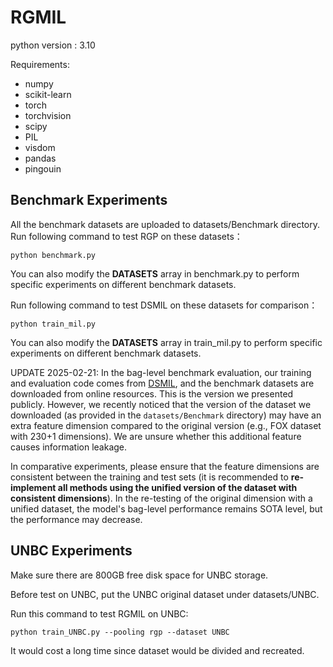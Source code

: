 
# RGMIL

python version : 3.10

Requirements:
- numpy
- scikit-learn
- torch
- torchvision
- scipy
- PIL
- visdom
- pandas
- pingouin

## Benchmark Experiments

All the benchmark datasets are uploaded to datasets/Benchmark directory.
Run following command to test RGP on these datasets：

```python benchmark.py```

You can also modify the **DATASETS** array in benchmark.py to perform specific experiments on different benchmark datasets.

Run following command to test DSMIL on these datasets for comparison：

```python train_mil.py```

You can also modify the **DATASETS** array in train_mil.py to perform specific experiments on different benchmark datasets.

UPDATE 2025-02-21:
In the bag-level benchmark evaluation, our training and evaluation code comes from [DSMIL](https://github.com/binli123/dsmil-wsi), and the benchmark datasets are downloaded from online resources. This is the version we presented publicly. However, we recently noticed that the version of the dataset we downloaded (as provided in the `datasets/Benchmark` directory) may have an extra feature dimension compared to the original version (e.g., FOX dataset with 230+1 dimensions). We are unsure whether this additional feature causes information leakage.

In comparative experiments, please ensure that the feature dimensions are consistent between the training and test sets (it is recommended to **re-implement all methods using the unified version of the dataset with consistent dimensions**). In the re-testing of the original dimension with a unified dataset, the model's bag-level performance remains SOTA level, but the performance may decrease.




## UNBC Experiments
Make sure there are 800GB free disk space for UNBC storage.

Before test on UNBC, put the UNBC original dataset under datasets/UNBC.

Run this command to test RGMIL on UNBC:

```python train_UNBC.py --pooling rgp --dataset UNBC```

It would cost a long time since dataset would be divided and recreated.




